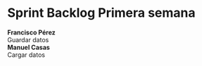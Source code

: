 # Sprint Backlog Primera semana  
**Francisco Pérez**  
Guardar datos  
**Manuel Casas**  
Cargar datos  
